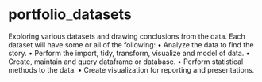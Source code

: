# portfolio_datasets

Exploring various datasets and drawing conclusions from the data.
Each dataset will have some or all of the following:
•	Analyze the data to find the story. 
•	Perform the import, tidy, transform, visualize and model of data.
•	Create, maintain and query dataframe or database.
•	Perform statistical methods to the data.
•	Create visualization for reporting and presentations.
